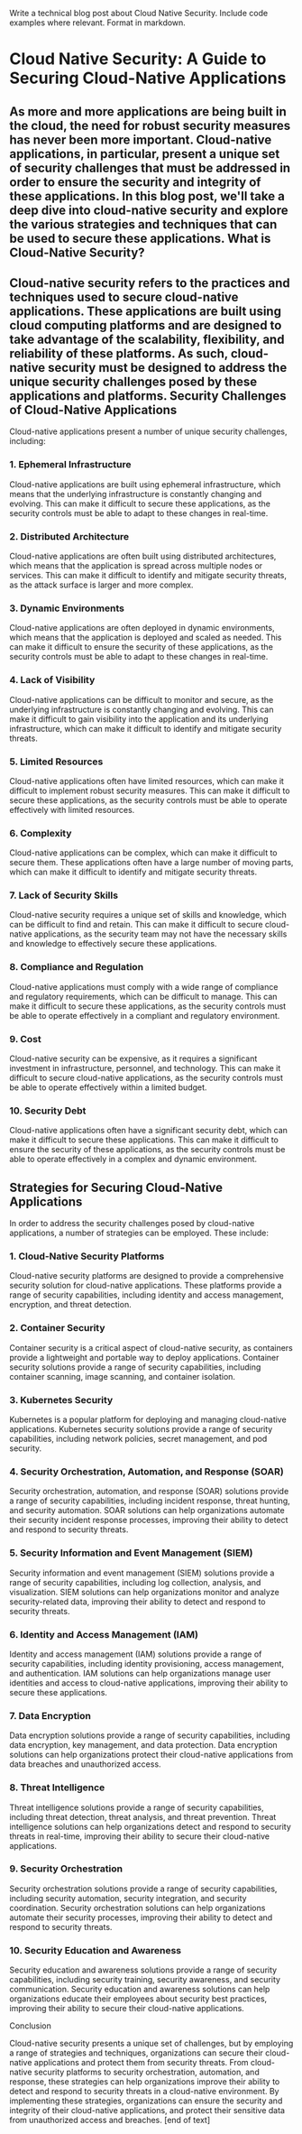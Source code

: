  Write a technical blog post about Cloud Native Security. Include code examples where relevant. Format in markdown.

Cloud Native Security: A Guide to Securing Cloud-Native Applications
============================================================

As more and more applications are being built in the cloud, the need for robust security measures has never been more important. Cloud-native applications, in particular, present a unique set of security challenges that must be addressed in order to ensure the security and integrity of these applications. In this blog post, we'll take a deep dive into cloud-native security and explore the various strategies and techniques that can be used to secure these applications.
What is Cloud-Native Security?
------------------

Cloud-native security refers to the practices and techniques used to secure cloud-native applications. These applications are built using cloud computing platforms and are designed to take advantage of the scalability, flexibility, and reliability of these platforms. As such, cloud-native security must be designed to address the unique security challenges posed by these applications and platforms.
Security Challenges of Cloud-Native Applications
------------------

Cloud-native applications present a number of unique security challenges, including:

### 1. Ephemeral Infrastructure

Cloud-native applications are built using ephemeral infrastructure, which means that the underlying infrastructure is constantly changing and evolving. This can make it difficult to secure these applications, as the security controls must be able to adapt to these changes in real-time.

### 2. Distributed Architecture

Cloud-native applications are often built using distributed architectures, which means that the application is spread across multiple nodes or services. This can make it difficult to identify and mitigate security threats, as the attack surface is larger and more complex.

### 3. Dynamic Environments

Cloud-native applications are often deployed in dynamic environments, which means that the application is deployed and scaled as needed. This can make it difficult to ensure the security of these applications, as the security controls must be able to adapt to these changes in real-time.

### 4. Lack of Visibility

Cloud-native applications can be difficult to monitor and secure, as the underlying infrastructure is constantly changing and evolving. This can make it difficult to gain visibility into the application and its underlying infrastructure, which can make it difficult to identify and mitigate security threats.

### 5. Limited Resources

Cloud-native applications often have limited resources, which can make it difficult to implement robust security measures. This can make it difficult to secure these applications, as the security controls must be able to operate effectively with limited resources.

### 6. Complexity

Cloud-native applications can be complex, which can make it difficult to secure them. These applications often have a large number of moving parts, which can make it difficult to identify and mitigate security threats.

### 7. Lack of Security Skills

Cloud-native security requires a unique set of skills and knowledge, which can be difficult to find and retain. This can make it difficult to secure cloud-native applications, as the security team may not have the necessary skills and knowledge to effectively secure these applications.

### 8. Compliance and Regulation

Cloud-native applications must comply with a wide range of compliance and regulatory requirements, which can be difficult to manage. This can make it difficult to secure these applications, as the security controls must be able to operate effectively in a compliant and regulatory environment.

### 9. Cost

Cloud-native security can be expensive, as it requires a significant investment in infrastructure, personnel, and technology. This can make it difficult to secure cloud-native applications, as the security controls must be able to operate effectively within a limited budget.

### 10. Security Debt

Cloud-native applications often have a significant security debt, which can make it difficult to secure these applications. This can make it difficult to ensure the security of these applications, as the security controls must be able to operate effectively in a complex and dynamic environment.

Strategies for Securing Cloud-Native Applications
----------------------------------------

In order to address the security challenges posed by cloud-native applications, a number of strategies can be employed. These include:

### 1. Cloud-Native Security Platforms

Cloud-native security platforms are designed to provide a comprehensive security solution for cloud-native applications. These platforms provide a range of security capabilities, including identity and access management, encryption, and threat detection.

### 2. Container Security

Container security is a critical aspect of cloud-native security, as containers provide a lightweight and portable way to deploy applications. Container security solutions provide a range of security capabilities, including container scanning, image scanning, and container isolation.

### 3. Kubernetes Security

Kubernetes is a popular platform for deploying and managing cloud-native applications. Kubernetes security solutions provide a range of security capabilities, including network policies, secret management, and pod security.

### 4. Security Orchestration, Automation, and Response (SOAR)

Security orchestration, automation, and response (SOAR) solutions provide a range of security capabilities, including incident response, threat hunting, and security automation. SOAR solutions can help organizations automate their security incident response processes, improving their ability to detect and respond to security threats.

### 5. Security Information and Event Management (SIEM)

Security information and event management (SIEM) solutions provide a range of security capabilities, including log collection, analysis, and visualization. SIEM solutions can help organizations monitor and analyze security-related data, improving their ability to detect and respond to security threats.

### 6. Identity and Access Management (IAM)

Identity and access management (IAM) solutions provide a range of security capabilities, including identity provisioning, access management, and authentication. IAM solutions can help organizations manage user identities and access to cloud-native applications, improving their ability to secure these applications.

### 7. Data Encryption

Data encryption solutions provide a range of security capabilities, including data encryption, key management, and data protection. Data encryption solutions can help organizations protect their cloud-native applications from data breaches and unauthorized access.

### 8. Threat Intelligence

Threat intelligence solutions provide a range of security capabilities, including threat detection, threat analysis, and threat prevention. Threat intelligence solutions can help organizations detect and respond to security threats in real-time, improving their ability to secure their cloud-native applications.

### 9. Security Orchestration

Security orchestration solutions provide a range of security capabilities, including security automation, security integration, and security coordination. Security orchestration solutions can help organizations automate their security processes, improving their ability to detect and respond to security threats.

### 10. Security Education and Awareness

Security education and awareness solutions provide a range of security capabilities, including security training, security awareness, and security communication. Security education and awareness solutions can help organizations educate their employees about security best practices, improving their ability to secure their cloud-native applications.

Conclusion

Cloud-native security presents a unique set of challenges, but by employing a range of strategies and techniques, organizations can secure their cloud-native applications and protect them from security threats. From cloud-native security platforms to security orchestration, automation, and response, these strategies can help organizations improve their ability to detect and respond to security threats in a cloud-native environment. By implementing these strategies, organizations can ensure the security and integrity of their cloud-native applications, and protect their sensitive data from unauthorized access and breaches. [end of text]


